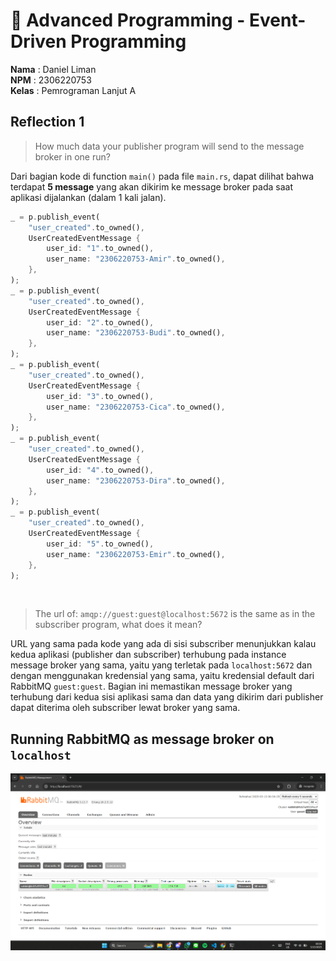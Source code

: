# 🦀 Advanced Programming - Event-Driven Programming

**Nama**  : Daniel Liman <br>
**NPM**   : 2306220753 <br>
**Kelas** : Pemrograman Lanjut A


## Reflection 1

>  How much data your publisher program will send to the message broker in one run?

Dari bagian kode di function `main()` pada file `main.rs`, dapat dilihat bahwa terdapat **5 message** yang akan dikirim ke message broker pada saat aplikasi dijalankan (dalam 1 kali jalan).

```rust
_ = p.publish_event(
    "user_created".to_owned(),
    UserCreatedEventMessage {
        user_id: "1".to_owned(),
        user_name: "2306220753-Amir".to_owned(),
    },
);
_ = p.publish_event(
    "user_created".to_owned(),
    UserCreatedEventMessage {
        user_id: "2".to_owned(),
        user_name: "2306220753-Budi".to_owned(),
    },
);
_ = p.publish_event(
    "user_created".to_owned(),
    UserCreatedEventMessage {
        user_id: "3".to_owned(),
        user_name: "2306220753-Cica".to_owned(),
    },
);
_ = p.publish_event(
    "user_created".to_owned(),
    UserCreatedEventMessage {
        user_id: "4".to_owned(),
        user_name: "2306220753-Dira".to_owned(),
    },
);
_ = p.publish_event(
    "user_created".to_owned(),
    UserCreatedEventMessage {
        user_id: "5".to_owned(),
        user_name: "2306220753-Emir".to_owned(),
    },
);
```

<br>

> The url of: `amqp://guest:guest@localhost:5672` is the same as in the subscriber program, what does it mean?

URL yang sama pada kode yang ada di sisi subscriber menunjukkan kalau kedua aplikasi (publisher dan subscriber) terhubung pada instance message broker yang sama, yaitu yang terletak pada `localhost:5672` dan dengan menggunakan kredensial yang sama, yaitu kredensial default dari RabbitMQ `guest:guest`. Bagian ini memastikan message broker yang terhubung dari kedua sisi aplikasi sama dan data yang dikirim dari publisher dapat diterima oleh subscriber lewat broker yang sama.

## Running RabbitMQ as message broker on `localhost`

<picture>
    <img src="img/rabbitmq.png">
</picture>